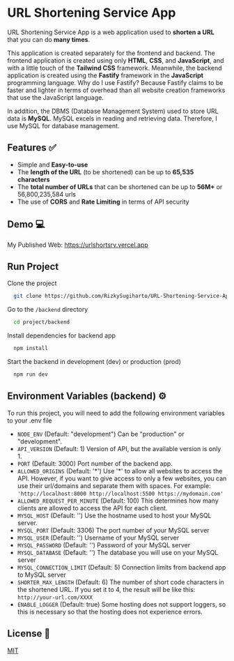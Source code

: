 
# URL Shortening Service App

URL Shortening Service App is a web application used to **shorten a URL** that you can do **many times**.

This application is created separately for the frontend and backend. The frontend application is created using only **HTML**, **CSS**, and **JavaScript**, and with a little touch of the **Tailwind CSS** framework. Meanwhile, the backend application is created using the **Fastify** framework in the **JavaScript** programming language. Why do I use Fastify? Because Fastify claims to be faster and lighter in terms of overhead than all website creation frameworks that use the JavaScript language.

In addition, the DBMS (Database Management System) used to store URL data is **MySQL**. MySQL excels in reading and retrieving data. Therefore, I use MySQL for database management.




## Features ✅

- Simple and **Easy-to-use**
- The **length of the URL** (to be shortened) can be up to **65,535 characters**
- The **total number of URLs** that can be shortened can be up to **56M+** or 56,800,235,584 urls
- The use of **CORS** and **Rate Limiting** in terms of API security


## Demo 💻

My Published Web: https://urlshortsrv.vercel.app


## Run Project

Clone the project

```bash
  git clone https://github.com/RizkySugiharto/URL-Shortening-Service-App.git
```

Go to the `/backend` directory

```bash
  cd project/backend
```

Install dependencies for backend app

```bash
  npm install
```

Start the backend in development (dev) or production (prod)

```bash
  npm run dev
```


## Environment Variables (backend) ⚙

To run this project, you will need to add the following environment variables to your .env file

- `NODE_ENV` (Default: "development") Can be "production" or "development".
- `API_VERSION` (Default: 1) Version of API, but the available version is only 1.
- `PORT` (Default: 3000) Port number of the backend app.
- `ALLOWED_ORIGINS` (Default: '\*') Use '\*' to allow all websites to access the API. However, if you want to give access to only a few websites, you can use their url/domains and separate them with spaces. For example: `'http://localhost:8000 http://localhost:5500 https://mydomain.com'`
- `ALLOWED_REQUEST_PER_MINUTE` (Default: 100) This determines how many clients are allowed to access the API for each client.
- `MYSQL_HOST` (Default: '') Use the hostname used to host your MySQL server.
- `MYSQL_PORT` (Default: 3306) The port number of your MySQL server
- `MYSQL_USER` (Default: '') Username of your MySQL server
- `MYSQL_PASSWORD` (Default: '') Password of your MySQL server
- `MYSQL_DATABASE` (Default: '') The database you will use on your MySQL server
- `MYSQL_CONNECTION_LIMIT` (Default: 5) Connection limits from backend app to MySQL server
- `SHORTER_MAX_LENGTH` (Default: 6) The number of short code characters in the shortened URL. If you set it to 4, the result will be like this: `http://your-url.com/XXXX`
- `ENABLE_LOGGER` (Default: true) Some hosting does not support loggers, so this is necessary so that the hosting does not experience errors.

## License 📜

[MIT](https://choosealicense.com/licenses/mit/)


